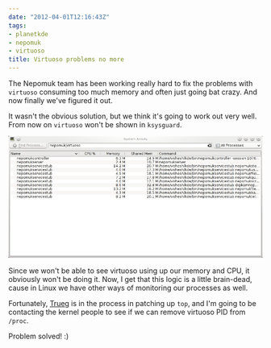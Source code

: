 ```yaml
---
date: "2012-04-01T12:16:43Z"
tags:
- planetkde
- nepomuk
- virtuoso
title: Virtuoso problems no more
---
```


The Nepomuk team has been working really hard to fix the problems with
`virtuoso` consuming too much memory and often just going bat crazy. And
now finally we've figured it out.

It wasn't the obvious solution, but we think it's going to work out very
well. From now on `virtuoso` won't be shown in `ksysguard`.

![April Fools!][]

Since we won't be able to see virtuoso using up our memory and CPU, it
obviously won't be doing it. Now, I get that this logic is a little
brain-dead, cause in Linux we have other ways of monitoring our
processes as well.

Fortunately, [Trueg][] is in the process in patching up `top`, and I'm
going to be contacting the kernel people to see if we can remove
virtuoso PID from `/proc`.

Problem solved! :)

  [April Fools!]: /blog/images/2012/04/01/ksysguard-virtuoso.jpg
  [Trueg]: http://trueg.wordpress.com/


